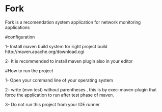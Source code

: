 # Fork
<p>Fork is a recomendation system application for network monitoring applications</p>

#configuration
<p>1- Install maven build system for right project build http://maven.apache.org/download.cgi</p>
<p>2- It is recommended to install maven plugin also in your editor</p>

#How to run the project
<p>1- Open your command line of your operating system</p>
<p>2- write (mvn test) without parentheses , this is by exec-maven-plugin that force the application to run after test phase of maven.</p>
<p>3- Do not run this project from your IDE runner</p>

